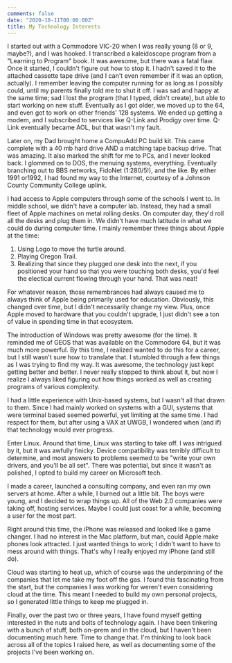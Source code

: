 ```yaml
---
comments: false
date: "2020-10-11T00:00:00Z"
title: My Technology Interests
---
```


I started out with a Commodore VIC-20 when I was really young (8 or 9, maybe?), and I was hooked.  I transcribed a kaleidoscope program from a "Learning to Program" book.  It was awesome, but there was a fatal flaw.  Once it started, I couldn't figure out how to stop it.  I hadn't saved it to the attached cassette tape drive (and I can't even remember if it was an option, actually).  I remember leaving the computer running for as long as I possibly could, until my parents finally told me to shut it off.  I was sad and happy at the same time; sad I lost the program (that I typed, didn't create), but able to start working on new stuff.  Eventually as I got older, we moved up to the 64, and even got to work on other friends' 128 systems.  We ended up getting a modem, and I subscribed to services like Q-Link and Prodigy over time.  Q-Link eventually became AOL, but that wasn't my fault.

Later on, my Dad brought home a CompuAdd PC build kit. This came complete with a 40 mb hard drive AND a matching tape backup drive.  That was amazing.  It also marked the shift for me to PCs, and I never looked back.  I glommed on to DOS, the menuing systems, everything.  Eventually branching out to BBS networks, FidoNet (1:280/5!), and the like.  By either 1991 or1992, I had found my way to the Internet, courtesy of a Johnson County Community College uplink.

I had access to Apple computers through some of the schools I went to.  In middle school, we didn't have a computer lab.  Instead, they had a small fleet of Apple machines on metal rolling desks. On computer day, they'd roll all the desks and plug them in.  We didn't have much latitude in what we could do during computer time.  I mainly remember three things about Apple at the time:

1. Using Logo to move the turtle around.
2. Playing Oregon Trail.
3. Realizing that since they plugged one desk into the next, if you positioned your hand so that you were touching both desks, you'd feel the electical current flowing through your hand.  That was neat!

For whatever reason, those remembrances had always caused me to always think of Apple being primarily used for education.  Obviously, this changed over time, but I didn't necessarily change my view.  Plus, once Apple moved to hardware that you couldn't upgrade, I just didn't see a ton of value in spending time in that ecosystem.

The introduction of Windows was pretty awesome (for the time).  It reminded me of GEOS that was available on the Commodore 64, but it was much more powerful.  By this time, I realized wanted to do this for a career, but I still wasn't sure how to translate that.  I stumbled through a few things as I was trying to find my way.  It was awesome, the technology just kept getting better and better.  I never really stopped to think about it, but now I realize I always liked figuring out how things worked as well as creating programs of various complexity.

I had a little experience with Unix-based systems, but I wasn't all that drawn to them.  Since I had mainly worked on systems with a GUI, systems that were terminal based seemed powerful, yet limiting at the same time.  I had respect for them, but after using a VAX at UWGB, I wondered when (and if) that technology would ever progress.

Enter Linux.  Around that time, Linux was starting to take off.  I was intrigued by it, but it was awfully finicky.  Device compatibility was terribly difficult to determine, and most answers to problems seemed to be "write your own drivers, and you'll be all set".  There was potential, but since it wasn't as polished, I opted to build my career on Microsoft tech.

I made a career, launched a consulting company, and even ran my own servers at home.  After a while, I burned out a little bit.  The boys were young, and I decided to wrap things up.  All of the Web 2.0 companies were taking off, hosting services.  Maybe I could just coast for a while, becoming a user for the most part.

Right around this time, the iPhone was released and looked like a game changer.  I had no interest in the Mac platform, but man, could Apple make phones look attracted.  I just wanted things to work; I didn't want to have to mess around with things.  That's why I really enjoyed my iPhone (and still do).

Cloud was starting to heat up, which of course was the underpinning of the companies that let me take my foot off the gas. I found this fascinating from the start, but the companies I was working for weren't even considering cloud at the time.  This meant I needed to build my own personal projects, so I generated little things to keep me plugged in.

Finally, over the past two or three years, I have found myself getting interested in the nuts and bolts of technology again.  I have been tinkering with a bunch of stuff, both on-prem and in the cloud, but I haven't been documenting much here.  Time to change that.  I'm thinking to look back across all of the topics I raised here, as well as documenting some of the projects I've been working on.
